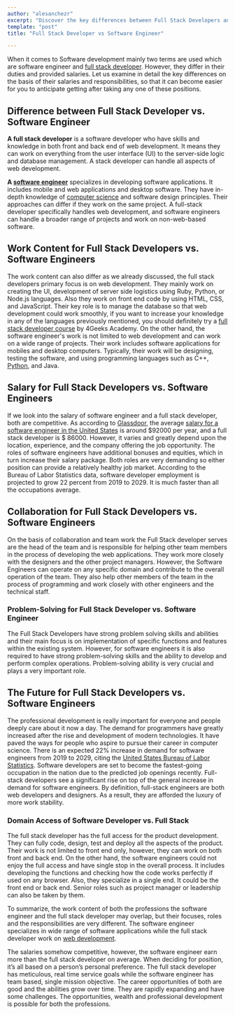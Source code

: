 ```yaml
---
author: "alesanchezr"
excerpt: "Discover the key differences between Full Stack Developers and Software Engineers. Learn about their roles, responsibilities, and skill sets to help you choose the right career path."
template: "post" 
title: "Full Stack Developer vs Software Engineer"

---
```


When it comes to Software development mainly two terms are used which are software engineer and [full stack developer](https://4geeksacademy.com/us/full-stack-developer/full-stack-developer). However, they differ in their duties and provided salaries. Let us examine in detail the key differences on the basis of their salaries and responsibilities, so that it can become easier for you to anticipate getting after taking any one of these positions. 

## Difference between Full Stack Developer vs. Software Engineer

**A full stack developer** is a software developer who have skills and knowledge in both front and back end of web development. It means they can work on everything from the user interface (UI) to the server-side logic and database management. A stack developer can handle all aspects of web development. 

**A [software engineer](https://4geeksacademy.com/us/coding-bootcamps/software-engineer-bootcamp)** specializes in developing software applications. It includes mobile and web applications and desktop software. They have in-depth knowledge of [computer science](https://4geeksacademy.com/us/coding-bootcamps/datascience-machine-learning) and software design principles. Their approaches can differ if they work on the same project. A full-stack developer specifically handles web development, and software engineers can handle a broader range of projects and work on non-web-based software.

## Work Content for Full Stack Developers vs. Software Engineers

The work content can also differ as we already discussed, the full stack developers primary focus is on web development. They mainly work on creating the UI, development of server side logistics using Ruby, Python, or Node.js languages. Also they work on front end code by using HTML, CSS, and JavaScript. Their key role is to manage the database so that web development could work smoothly, if you want to increase your knowledge in any of the languages previously mentioned, you should definitely try a [full stack developer course](https://4geeksacademy.com/us/coding-bootcamps/part-time-full-stack-developer) by 4Geeks Academy.  On the other hand, the software engineer's work is not limited to web development and can work on a wide range of projects. Their work includes software applications for mobiles and desktop computers. Typically, their work will be designing, testing the software, and using programming languages such as C++, [Python](https://4geeks.com/technology/python), and Java.

## Salary for Full Stack Developers vs. Software Engineers

If we look into the salary of software engineer and a full stack developer, both are competitive. As according to [Glassdoor](https://www.glassdoor.com), the average [salary for a software engineer in the United States](https://4geeksacademy.com/us/software-engineer-salary/software-engineer-salary-florida) is around $92000 per year, and a full stack developer is $ 86000. However, it varies and greatly depend upon the location, experience, and the company offering the job opportunity.  The roles of software engineers have additional bonuses and equities, which in turn increase their salary package. Both roles are very demanding so either position can provide a relatively healthy job market. According to the Bureau of Labor Statistics data, software developer employment is projected to grow 22 percent from 2019 to 2029. It is much faster than all the occupations average.

## Collaboration for Full Stack Developers vs. Software Engineers

On the basis of collaboration and team work the Full Stack developer serves are the head of the team and is responsible for helping other team members in the process of developing the web applications. They work more closely with the designers and the other project managers. However, the Software Engineers can operate on any specific domain and contribute to the overall operation of the team. They also help other members of the team in the process of programming and work closely with other engineers and the technical staff.

### Problem-Solving for Full Stack Developer vs. Software Engineer

The Full Stack Developers have strong problem solving skills and abilities and their main focus is on implementation of specific functions and features within the existing system. However, for software engineers it is also required to have strong problem-solving skills and the ability to develop and perform complex operations. Problem-solving ability is very crucial and plays a very important role.

## The Future for Full Stack Developers vs. Software Engineers

The professional development is really important for everyone and people deeply care about it now a day. The demand for programmers have greatly increased after the rise and development of modern technologies. It have paved the ways for people who aspire to pursue their career in computer science. There is an expected 22% increase in demand for software engineers from 2019 to 2029, citing the [United States Bureau of Labor Statistics](https://www.bls.gov/). Software developers are set to become the fastest-going occupation in the nation due to the predicted job openings recently. Full-stack developers see a significant rise on top of the general increase in demand for software engineers. By definition, full-stack engineers are both web developers and designers. As a result, they are afforded the luxury of more work stability.

### Domain Access of Software Developer vs. Full Stack 

The full stack developer has the full access for the product development. They can fully code, design, test and deploy all the aspects of the product. Their work is not limited to front end only, however, they can work on both front and back end. On the other hand, the software engineers could not enjoy the full access and have single stop in the overall process. It includes developing the functions and checking how the code works perfectly if used on any browser. Also, they specialize in a single end. It could be the front end or back end. Senior roles such as project manager or leadership can also be taken by them.

To summarize, the work content of both the professions the software engineer and the full stack developer may overlap, but their focuses, roles and the responsibilities are very different. The software engineer specializes in wide range of software applications while the full stack developer work on [web development](https://4geeks.com/es/lesson/what-is-front-end-development). 

The salaries somehow competitive, however, the software engineer earn more than the full stack developer on average. When deciding for position, it’s all based on a person’s personal preference. The full stack developer has meticulous, real time service goals while the software engineer has team based, single mission objective. The career opportunities of both are good and the abilities grow over time. They are rapidly expanding and have some challenges. The opportunities, wealth and professional development is possible for both the professions. 


